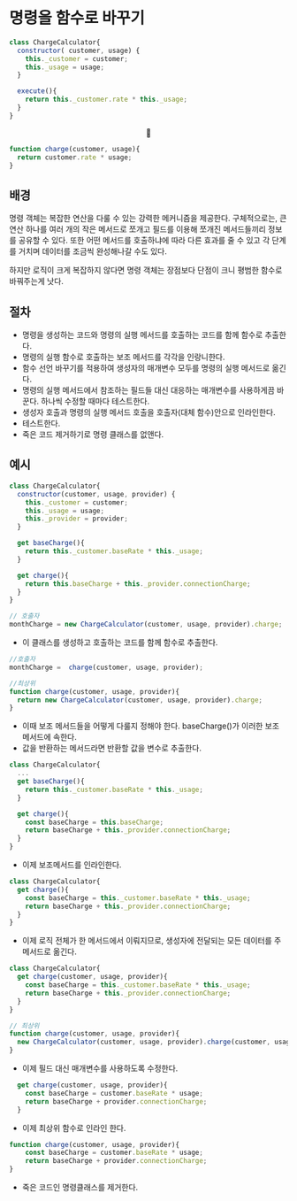 # 명령을 함수로 바꾸기

```JavaScript
class ChargeCalculator{
  constructor( customer, usage) {
    this._customer = customer;
    this._usage = usage;
  }

  execute(){
    return this._customer.rate * this._usage;
  }
}

```

<center>🔽</center>

```JavaScript
function charge(customer, usage){
  return customer.rate * usage;
}
```

## 배경

명령 객체는 복잡한 연산을 다룰 수 있는 강력한 메커니즘을 제공한다. 구체적으로는, 큰 연산 하나를 여러 개의 작은 메서드로 쪼개고 필드를 이용해 쪼개진 메서드들끼리 정보를 공유할 수 있다. 또한 어떤 메서드를 호출하냐에 따라 다른 효과를 줄 수 있고 각 단계를 거치며 데이터를 조금씩 완성해나갈 수도 있다.

하지만 로직이 크게 복잡하지 않다면 명령 객체는 장점보다 단점이 크니 평범한 함수로 바꿔주는게 낫다.

## 절차

-   명령을 생성하는 코드와 명령의 실행 메서드를 호출하는 코드를 함께 함수로 추출한다.
-   명령의 실행 함수로 호출하는 보조 메서드를 각각을 인랑니한다.
-   함수 선언 바꾸기를 적용하여 생성자의 매개변수 모두를 명령의 실행 메서드로 옮긴다.
-   명령의 실행 메서드에서 참조하는 필드들 대신 대응하는 매개변수를 사용하게끔 바꾼다. 하나씩 수정할 때마다 테스트한다.
-   생성자 호출과 명령의 실행 메서드 호출을 호출자(대체 함수)안으로 인라인한다.
-   테스트한다.
-   죽은 코드 제거하기로 명령 클래스를 없앤다.

## 예시

```JavaScript
class ChargeCalculator{
  constructor(customer, usage, provider) {
    this._customer = customer;
    this._usage = usage;
    this._provider = provider;
  }

  get baseCharge(){
    return this._customer.baseRate * this._usage;
  }

  get charge(){
    return this.baseCharge + this._provider.connectionCharge;
  }
}

// 호출자
monthCharge = new ChargeCalculator(customer, usage, provider).charge;
```

-   이 클래스를 생성하고 호출하는 코드를 함께 함수로 추출한다.

```JavaScript
//호출자
monthCharge =  charge(customer, usage, provider);

//최상위
function charge(customer, usage, provider){
  return new ChargeCalculator(customer, usage, provider).charge;
}
```

-   이때 보조 메서드들을 어떻게 다룰지 정해야 한다. baseCharge()가 이러한 보조 메서드에 속한다.
-   값을 반환하는 메서드라면 반환할 값을 변수로 추출한다.

```JavaScript
class ChargeCalculator{
  ...
  get baseCharge(){
    return this._customer.baseRate * this._usage;
  }

  get charge(){
    const baseCharge = this.baseCharge;
    return baseCharge + this._provider.connectionCharge;
  }
}
```

-   이제 보조메서드를 인라인한다.

```JavaScript
class ChargeCalculator{
  get charge(){
    const baseCharge = this._customer.baseRate * this._usage;
    return baseCharge + this._provider.connectionCharge;
  }
}
```

-   이제 로직 전체가 한 메서드에서 이뤄지므로, 생성자에 전달되는 모든 데이터를 주 메서드로 옮긴다.

```JavaScript
class ChargeCalculator{
  get charge(customer, usage, provider){
    const baseCharge = this._customer.baseRate * this._usage;
    return baseCharge + this._provider.connectionCharge;
  }
}

// 최상위
function charge(customer, usage, provider){
  new ChargeCalculator(customer, usage, provider).charge(customer, usage, provider);
}
```

-   이제 필드 대신 매개변수를 사용하도록 수정한다.

```JavaScript
  get charge(customer, usage, provider){
    const baseCharge = customer.baseRate * usage;
    return baseCharge + provider.connectionCharge;
  }
```

-   이제 최상위 함수로 인라인 한다.

```JavaScript
function charge(customer, usage, provider){
    const baseCharge = customer.baseRate * usage;
    return baseCharge + provider.connectionCharge;
}
```

-   죽은 코드인 명령클래스를 제거한다.

